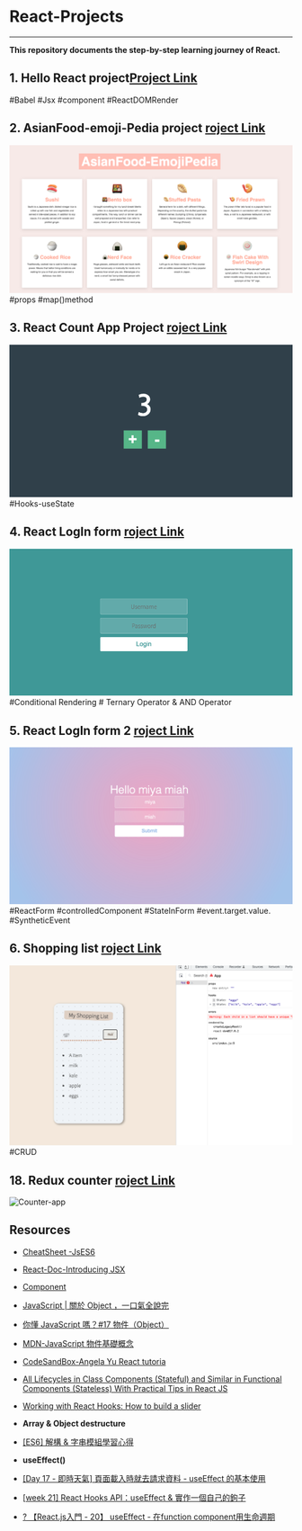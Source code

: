 # React-Projects
---
**This repository documents the step-by-step learning journey of React.**

## 1. Hello React project[Project Link](https://github.com/miya-w/React-Projects/tree/main/01-hello-react)

<!-- ![Test Image 4](https://github.com/miya-w/React-Projects/blob/main/01-hello-react/imgs/helloReact.png) -->
#Babel #Jsx #component #ReactDOMRender 
## 2. AsianFood-emoji-Pedia project [roject Link](https://github.com/miya-w/React-Projects/tree/main/02-asianfood-emoji-pedia)
![Test Image 4](https://github.com/miya-w/React-Projects/blob/main/02-asianfood-emoji-pedia/imgs/image01.png)
#props #map()method

## 3. React Count App Project [roject Link](https://github.com/miya-w/React-Projects/tree/main/03-react-count-app)
![count-app](https://github.com/miya-w/React-Projects/blob/main/03-react-count-app/imgs/count-app.png)
#Hooks-useState 

## 4. React LogIn form [roject Link](https://github.com/miya-w/React-Projects/tree/main/04-react-login-form)
![ligin-in-form](https://github.com/miya-w/React-Projects/blob/main/04-react-login-form/imgs/count-app.png)
#Conditional Rendering # Ternary Operator & AND Operator

## 5. React LogIn form 2 [roject Link](https://github.com/miya-w/React-Projects/tree/main/05-react-login-form2)
![login-form](https://github.com/miya-w/React-Projects/blob/main/05-react-login-form2/imgs/logIn-form.png)
#ReactForm #controlledComponent #StateInForm #event.target.value. #SyntheticEvent 

## 6. Shopping list [roject Link](https://github.com/miya-w/React-Projects/tree/main/06-react-shopping-list)
![shopping-list](https://github.com/miya-w/React-Projects/blob/main/06-react-shopping-list/imgs/shoppinglist02.png)
#CRUD 

## 18. Redux counter [roject Link](https://github.com/miya-w/React-Projects/tree/main/18-react-redux-counter-app)

![Counter-app](https://github.com/miya-w/React-Projects/blob/main/18-react-redux-counter-app/imgs/redux-counter-app.png)


## Resources
- [CheatSheet -JsES6](https://github.com/miya-w/React-Projects/tree/main/javascript-eS6)
- [React-Doc-Introducing JSX](https://reactjs.org/docs/introducing-jsx.html)
- [Component](https://beta.reactjs.org/reference/react/Component)
- [JavaScript | 關於 Object ，一口氣全說完](https://medium.com/enjoy-life-enjoy-coding/javascript-%E9%97%9C%E6%96%BC-object-%E4%B8%80%E5%8F%A3%E6%B0%A3%E5%85%A8%E8%AA%AA%E5%AE%8C-4bb924bcc79f)
- [你懂 JavaScript 嗎？#17 物件（Object）](https://www.cythilya.tw/2018/10/24/object/)
- [MDN-JavaScript 物件基礎概念](https://developer.mozilla.org/zh-TW/docs/Learn/JavaScript/Objects/Basics)
- [CodeSandBox-Angela Yu React tutoria](https://codesandbox.io/s/imhql?file=/src/components/App.jsx)
- [All Lifecycles in Class Components (Stateful) and Similar in Functional Components (Stateless) With Practical Tips in React JS](https://medium.com/swlh/all-lifecycles-in-class-components-stateful-and-similar-in-functional-components-stateless-c88564e42f24)
- [Working with React Hooks: How to build a slider](https://dev.to/ugwutotheeshoes/working-with-react-hooks-how-to-build-a-slider-4f24)

- **Array & Object  destructure**
- [[ES6] 解構 & 字串模組學習心得](https://medium.com/vita-for-one/es6-%E8%A7%A3%E6%A7%8B-%E5%AD%97%E4%B8%B2%E6%A8%A1%E7%B5%84%E5%AD%B8%E7%BF%92%E5%BF%83%E5%BE%97-4f6b932a605e)

- **useEffect()**
- [[Day 17 - 即時天氣] 頁面載入時就去請求資料 - useEffect 的基本使用](https://ithelp.ithome.com.tw/articles/10224270)
- [[week 21] React Hooks API：useEffect & 實作一個自己的鉤子](https://hackmd.io/@Heidi-Liu/note-fe302-hooks-useeffect)
- [? 【React.js入門 - 20】 useEffect - 在function component用生命週期](https://ithelp.ithome.com.tw/articles/10223344)
